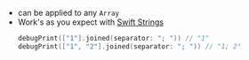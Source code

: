 - can be applied to any `Array`
- Work's as you expect with [Swift Strings](Information%20Technology/Programming/Swift/Swift%20Notes/Swift%20Strings.md)
	```swift
	debugPrint(["1"].joined(separator: "; ")) // "1"
	debugPrint(["1", "2"].joined(separator: "; ")) // "1; 2"
	```